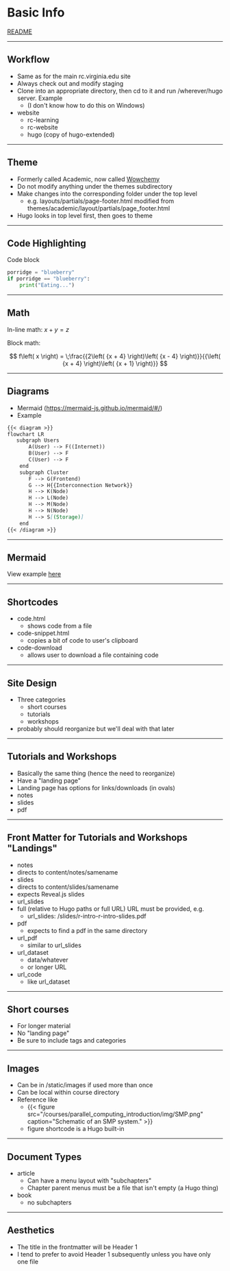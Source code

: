# Basic Info

[README](https://github.com/uvarc/rc-learning)

---

## Workflow

- Same as for the main rc.virginia.edu site
- Always check out and modify staging
- Clone into an appropriate directory, then cd to it and run /wherever/hugo server.  Example
  - (I don't know how to do this on Windows)
- website
  - rc-learning
  - rc-website
  - hugo (copy of hugo-extended)

---

## Theme

- Formerly called Academic, now called [Wowchemy](https://wowchemy.com/)
- Do not modify anything under the themes subdirectory
- Make changes into the corresponding folder under the top level
  - e.g. layouts/partials/page-footer.html modified from themes/academic/layout/partials/page_footer.html
- Hugo looks in top level first, then goes to theme 

---

## Code Highlighting

Code block
```python
porridge = "blueberry"
if porridge == "blueberry":
    print("Eating...")
```

---

## Math

In-line math: $x + y = z$

Block math:

$$
f\left( x \right) = \;\frac{{2\left( {x + 4} \right)\left( {x - 4} \right)}}{{\left( {x + 4} \right)\left( {x + 1} \right)}}
$$

---

## Diagrams

- Mermaid (https://mermaid-js.github.io/mermaid/#/)
- Example

```markdown
{{< diagram >}}
flowchart LR
   subgraph Users
       A(User) --> F((Internet))
       B(User) --> F
       C(User) --> F
    end
    subgraph Cluster
       F --> G(Frontend)
       G --> H{{Interconnection Network}}
       H --> K(Node)
       H --> L(Node)
       H --> M(Node)
       H --> N(Node)
       H --> S[(Storage)]
    end
{{< /diagram >}}
```

---

## Mermaid

View example [here](learning.rc.virginia.edu/courses/parallel_computing_introduction/parallel_hardware/)

---

##  Shortcodes

- code.html
  - shows code from a file
- code-snippet.html
  - copies a bit of code to user's clipboard 
- code-download
  - allows user to download a file containing code

---

## Site Design

- Three categories
  - short courses
  - tutorials
  - workshops
- probably should reorganize but we'll deal with that later

---

## Tutorials and Workshops

- Basically the same thing (hence the need to reorganize)
- Have a "landing page"
- Landing page has options for links/downloads (in ovals)
 - notes
 - slides
 - pdf

---

## Front Matter for Tutorials and Workshops "Landings"

- notes
 - directs to content/notes/samename
- slides
 - directs to content/slides/samename
 - expects Reveal.js slides
- url_slides
 - full (relative to Hugo paths or full URL) URL must be provided, e.g.
   - url_slides: /slides/r-intro-r-intro-slides.pdf
- pdf
   - expects to find a pdf in the same directory
- url_pdf
   - similar to url_slides
- url_dataset
   - data/whatever
   - or longer URL
- url_code
   - like url_dataset
---

## Short courses

- For longer material
- No "landing page"
- Be sure to include tags and categories

---

## Images

- Can be in /static/images if used more than once
- Can be local within course directory
- Reference like
  - {{< figure src="/courses/parallel_computing_introduction/img/SMP.png" caption="Schematic of an SMP system." >}}
  - figure shortcode is a Hugo built-in

---

## Document Types

- article
  - Can have a menu layout with "subchapters"
  - Chapter parent menus must be a file that isn't empty (a Hugo thing)
- book
  - no subchapters

---

## Aesthetics

- The title in the frontmatter will be Header 1
- I tend to prefer to avoid Header 1 subsequently unless you have only one file

